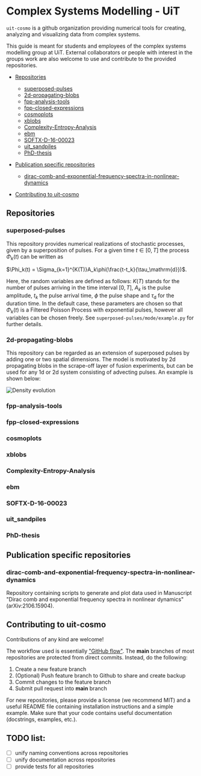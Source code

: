 # Complex Systems Modelling - UiT 

`uit-cosmo` is a github organization providing numerical tools for creating, analyzing and visualizing data from complex systems. 

This guide is meant for students and employees of the complex systems modelling group at UiT. External collaborators or people with interest in the groups work are also welcome to use and contribute to the provided repositories. 


- [Repositories](#repos)
    - [superposed-pulses](#superposed-pulses)
    - [2d-propagating-blobs ](#2d-propagating-blobs)
    - [fpp-analysis-tools](#fpp-analysis-tools)
    - [fpp-closed-expressions ](#fpp-closed-expressions)
    - [cosmoplots](#cosmoplots)
    - [xblobs](#xblobs)
    - [Complexity-Entropy-Analysis](#Complexity-Entropy-Analysis)
    - [ebm](#ebm)
    - [SOFTX-D-16-00023](#SOFTX-D-16-00023)
    - [uit_sandpiles](#uit_sandpiles)
    - [PhD-thesis](#PhD-thesis)

- [Publication specific repositories](#pub-repos)
    - [dirac-comb-and-exponential-frequency-spectra-in-nonlinear-dynamics](#dirac) 
- [Contributing to uit-cosmo ](#contributing)


## Repositories<a name="repos"></a>
### superposed-pulses<a name="superposed-pulses"></a>
This repository provides numerical realizations of stochastic processes, given by a superposition of pulses. For a given time $t \in [0,T]$ the process $\Phi_k(t)$ can be written as

$\Phi_k(t) = \Sigma_{k=1}^{K(T)}A_k\phi(\frac{t-t_k}{\tau_\mathrm{d}})$.

Here, the random variables are defined as follows: $K(T)$ stands for the number of pulses arriving in the time interval $[0,T]$, $A_k$ is the pulse amplitude, $t_k$ the pulse arrival time, $\phi$ the pulse shape and $\tau_\mathrm{d}$ for the duration time. In the default case, these parameters are chosen so that $\Phi_k(t)$ is a Filtered Poisson Process with exponential pulses, however all variables can be chosen freely. See `superposed-pulses/mode/example.py` for further details.

### 2d-propagating-blobs<a name="2d-propagating-blobs"></a>

This repository can be regarded as an extension of superposed pulses by adding one or two spatial dimensions. The model is motivated by 2d propagating blobs in the scrape-off layer of fusion experiments, but can be used for any 1d or 2d system consisting of advecting pulses. An example is shown below:

![Density evolution](readme_gifs/2d_blobs.gif ) 

### fpp-analysis-tools<a name="fpp-analysis-tools"></a>
### fpp-closed-expressions <a name ="fpp-closed-expressions"></a>
### cosmoplots <a name ="cosmoplots"></a>
### xblobs<a name ="xblobs"></a>
### Complexity-Entropy-Analysis<a name ="Complexity-Entropy-Analysis"></a>
### ebm<a name ="ebm"></a>
### SOFTX-D-16-00023<a name ="SOFTX-D-16-00023"></a>
### uit_sandpiles<a name ="uit_sandpiles"></a>
### PhD-thesis<a name ="PhD-thesis "></a>


 ## Publication specific repositories<a name="pub-repos"></a>
### dirac-comb-and-exponential-frequency-spectra-in-nonlinear-dynamics<a name="dirac"></a>
Repository containing scripts to generate and plot data used in Manuscript "Dirac comb and exponential frequency spectra in nonlinear dynamics" (arXiv:2106.15904).

 ## Contributing to uit-cosmo<a name="contributing"></a>
Contributions of any kind are welcome!

The workflow used is essentially ["GitHub flow"](https://docs.github.com/en/get-started/quickstart/github-flow). The **main** branches of most repositories are protected from direct commits. Instead, do the following:
1. Create a new feature branch
2. (Optional) Push feature branch to Github to share and create backup
3. Commit changes to the feature branch
4. Submit pull request into **main** branch 

For new repositories, please provide a license (we recommend MIT) and a useful README file containing installation instructions and a simple example. Make sure that your code contains useful documentation (docstrings, examples, etc.).

## TODO list:
- [ ] unify naming conventions across repositories
- [ ] unify documentation across repositories
- [ ] provide tests for all repositories
